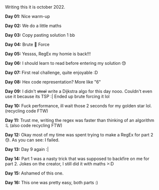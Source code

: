 Writing this it is october 2022.

**Day 01:** Nice warm-up

**Day 02:** We do a little maths

**Day 03:** Copy pasting solution 1 bb

**Day 04:** Brute 👏 Force

**Day 05:** Yessss, RegEx my homie is back!!!

**Day 06:** I should learn to read before entering my solution 😓

**Day 07:** First real challenge, quite enjoyable :D

**Day 08:** Hex code representation? More like "6"

**Day 09:** I didn't ~~steal~~ write a Dijkstra algo for this day nooo. Couldn't even use it because its TSP :|  Ended up brute forcing it lol

**Day 10:** Fuck performance, ill wait those 2 seconds for my golden star lol. (recycling code FTW)

**Day 11:** Trust me, writing the regex was faster than thinking of an algorithm :L (also code recycling FTW)

**Day 12:** Okay most of my time was spent trying to make a RegEx for part 2 😓. As you can see: I failed.

**Day 13:** Day 9 again :|

**Day 14:** Part 1 was a nasty trick that was supposed to backfire on me for part 2. Jokes on the creator, I still did it with maths >:D

**Day 15:** Ashamed of this one.

**Day 16:** This one was pretty easy, both parts :)